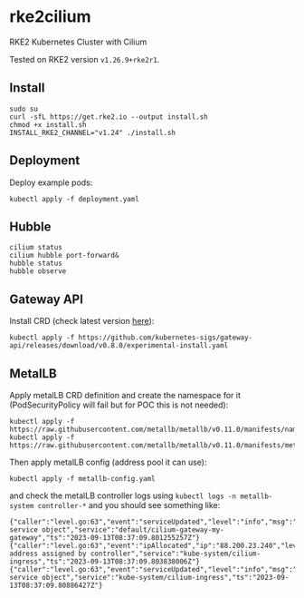 # rke2cilium
RKE2 Kubernetes Cluster with Cilium

Tested on RKE2 version `v1.26.9+rke2r1`.

## Install

```
sudo su
curl -sfL https://get.rke2.io --output install.sh
chmod +x install.sh
INSTALL_RKE2_CHANNEL="v1.24" ./install.sh
```

## Deployment

Deploy example pods:
```
kubectl apply -f deployment.yaml
```

## Hubble
```
cilium status
cilium hubble port-forward&
hubble status
hubble observe
```

## Gateway API 

Install CRD (check latest version [here](https://github.com/kubernetes-sigs/gateway-api)):
```
kubectl apply -f https://github.com/kubernetes-sigs/gateway-api/releases/download/v0.8.0/experimental-install.yaml
```

## MetalLB

Apply metalLB CRD definition and create the namespace for it (PodSecurityPolicy will fail but for POC this is not needed):
```
kubectl apply -f https://raw.githubusercontent.com/metallb/metallb/v0.11.0/manifests/namespace.yaml
kubectl apply -f https://raw.githubusercontent.com/metallb/metallb/v0.11.0/manifests/metallb.yaml
```

Then apply metalLB config (address pool it can use):
```
kubectl apply -f metallb-config.yaml
```

and check the metalLB controller logs using `kubectl logs -n metallb-system controller-*` and you should see something like:
```
{"caller":"level.go:63","event":"serviceUpdated","level":"info","msg":"updated service object","service":"default/cilium-gateway-my-gateway","ts":"2023-09-13T08:37:09.801255257Z"}
{"caller":"level.go:63","event":"ipAllocated","ip":"88.200.23.240","level":"info","msg":"IP address assigned by controller","service":"kube-system/cilium-ingress","ts":"2023-09-13T08:37:09.803838006Z"}
{"caller":"level.go:63","event":"serviceUpdated","level":"info","msg":"updated service object","service":"kube-system/cilium-ingress","ts":"2023-09-13T08:37:09.80886427Z"}
```
